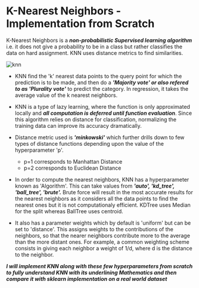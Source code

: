 # K-Nearest Neighbors - Implementation from Scratch  

K-Nearest Neighbors is a ***non-probabilistic Supervised learning algorithm*** i.e. it does not give a probability to be in a class but rather classifies the data on hard assignment. KNN uses distance metrics to find similarities. 

![knn](https://github.com/Nikhilkohli1/Machine-learning-from-scratch/blob/master/Images/KNN.png)

- KNN find the 'k' nearest data points to the query point for which the prediction is to be made, and then do a ***'Majority vote' or also refered to as 'Plurality vote'*** to predict the category. In regression, it takes the average value of the k nearest neighbors. 

- KNN is a type of lazy learning, where the function is only approximated locally and ***all computation is deferred until function evaluation***. Since this algorithm relies on distance for classification, normalizing the training data can improve its accuracy dramatically.

- Distance metric used is ***'minkowski'*** which further drills down to few types of distance functions depending upon the value of the hyperparameter 'p'. 

	- p=1 corresponds to Manhattan Distance
	- p=2 corresponds to Euclidean Distance

- In order to compute the nearest neighbors, KNN has a hyperparameter known as 'Algorithm'. This can take values from ***'auto', 'kd_tree', 'ball_tree', 'brute'.*** Brute force will result in the most accurate results for the nearest neighbors as it considers all the data points to find the nearest ones but it is not computationaly efficient. KDTree uses Median for the split whereas BallTree uses centroid. 

- It also has a parameter weights which by default is 'uniform' but can be set to 'distance'. This assigns weights to the contributions of the neighbors, so that the nearer neighbors contribute more to the average than the more distant ones. For example, a common weighting scheme consists in giving each neighbor a weight of 1/d, where d is the distance to the neighbor.


***I will implement KNN along with these few hyperparameters from scratch to fully understand KNN with its underlining Mathematics and then compare it with sklearn implementation on a real world dataset***
